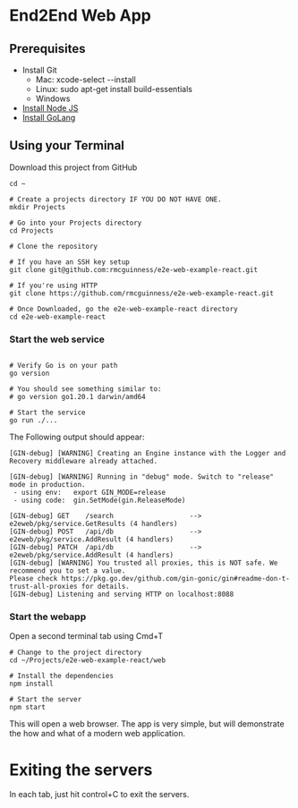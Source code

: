 # End2End Web App

## Prerequisites

* Install Git
  * Mac: xcode-select --install
  * Linux: sudo apt-get install build-essentials
  * Windows
* [Install Node JS](https://nodejs.org/en/)
* [Install GoLang](https://go.dev/dl/)

## Using your Terminal

Download this project from GitHub
```shell
cd ~

# Create a projects directory IF YOU DO NOT HAVE ONE.
mkdir Projects

# Go into your Projects directory
cd Projects

# Clone the repository

# If you have an SSH key setup
git clone git@github.com:rmcguinness/e2e-web-example-react.git

# If you're using HTTP
git clone https://github.com/rmcguinness/e2e-web-example-react.git

# Once Downloaded, go the e2e-web-example-react directory
cd e2e-web-example-react
```

### Start the web service
```shell

# Verify Go is on your path
go version 

# You should see something similar to:
# go version go1.20.1 darwin/amd64

# Start the service
go run ./...
```

The Following output should appear:
```shell
[GIN-debug] [WARNING] Creating an Engine instance with the Logger and Recovery middleware already attached.

[GIN-debug] [WARNING] Running in "debug" mode. Switch to "release" mode in production.
 - using env:	export GIN_MODE=release
 - using code:	gin.SetMode(gin.ReleaseMode)

[GIN-debug] GET    /search                   --> e2eweb/pkg/service.GetResults (4 handlers)
[GIN-debug] POST   /api/db                   --> e2eweb/pkg/service.AddResult (4 handlers)
[GIN-debug] PATCH  /api/db                   --> e2eweb/pkg/service.AddResult (4 handlers)
[GIN-debug] [WARNING] You trusted all proxies, this is NOT safe. We recommend you to set a value.
Please check https://pkg.go.dev/github.com/gin-gonic/gin#readme-don-t-trust-all-proxies for details.
[GIN-debug] Listening and serving HTTP on localhost:8088
```

### Start the webapp
Open a second terminal tab using Cmd+T

```shell
# Change to the project directory
cd ~/Projects/e2e-web-example-react/web

# Install the dependencies
npm install

# Start the server
npm start
```

This will open a web browser. The app is very simple, but will demonstrate the how and what of a modern web application.

# Exiting the servers

In each tab, just hit control+C to exit the servers.